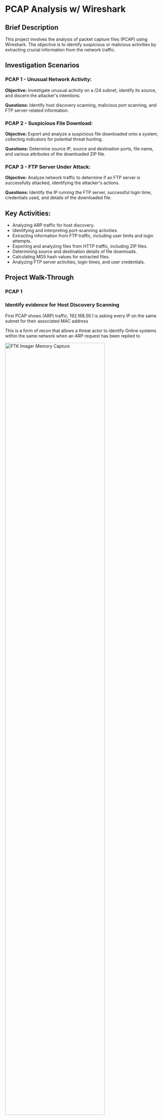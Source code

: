 <H1> PCAP Analysis w/ Wireshark</H1>

<h2>Brief Description</h2>
This project involves the analysis of  packet capture files (PCAP) using Wireshark. The objective is to identify suspicious or malicious activities by extracting crucial information from the network traffic.</p>

<h2>Investigation Scenarios</h2>
 <h3>PCAP 1 - Unusual Network Activity:</h3>
    <p><strong>Objective:</strong> Investigate unusual activity on a /24 subnet, identify its source, and discern the attacker's intentions.</p>
    <p><strong>Questions:</strong> Identify host discovery scanning, malicious port scanning, and FTP server-related information.</p>
    <h3>PCAP 2 - Suspicious File Download:</h3>
    <p><strong>Objective:</strong> Export and analyze a suspicious file downloaded onto a system, collecting indicators for potential threat hunting.</p>
    <p><strong>Questions:</strong> Determine source IP, source and destination ports, file name, and various attributes of the downloaded ZIP file.</p>
    <h3>PCAP 3 - FTP Server Under Attack:</h3>
    <p><strong>Objective:</strong> Analyze network traffic to determine if an FTP server is successfully attacked, identifying the attacker's actions.</p>
    <p><strong>Questions:</strong> Identify the IP running the FTP server, successful login time, credentials used, and details of the downloaded file.</p>
    <h2>Key Activities:</h2>
    <ul>
        <li>Analyzing ARP traffic for host discovery.</li>
        <li>Identifying and interpreting port-scanning activities.</li>
        <li>Extracting information from FTP traffic, including user limits and login attempts.</li>
        <li>Exporting and analyzing files from HTTP traffic, including ZIP files.</li>
        <li>Determining source and destination details of file downloads.</li>
        <li>Calculating MD5 hash values for extracted files.</li>
        <li>Analyzing FTP server activities, login times, and user credentials.</li>
    </ul>
    
<h2>Project Walk-Through</h2>

<h3> <Strong> PCAP 1</Strong></h3>

<h3> Identify evidence for Host Discovery Scanning</h3>
<p> First PCAP shows (ARP) traffic, 192.168.56.1 is asking every IP on the same subnet for their associated MAC address</p>
<p> This is a form of recon that allows a threat actor to identify Online systems within the same network when an ARP request has been replied to </p>
<img src="https://imgur.com/z3KrDPD.png" height="80%" width="80%" alt="FTK Imager Memory Capture">
<P> We can see a threat actor port scanning a target system hence this information may be used for a connection attempt.</P>
<p> Statistics > Conversations </p>
<img src="https://imgur.com/eOkVdav.png" height="80%" width="80%" alt="FTK Imager Memory Capture">

<h3> FTP Traffic </h3>
<p> Filtering FTP traffic, we can identify active session capacity</p>
<img src="https://imgur.com/8RXM6qA.png" height="80%" width="80%" alt="FTK Imager Memory Capture">
<p> Brute Forcing Credentials, Right Click Packet > Follow > TCP Stream</p>
<p> We can see that the user has failed to login </p>
<img src="https://imgur.com/h4C3y5V.png" height="80%" width="80%" alt="FTK Imager Memory Capture">

<h3> Filter HTTP Traffic & 404 Error</h3>
<p> Retrieve web server 192.168.56.111 HTML file used to generate 404 webpage that 192.168.56.1 will see. </p>
<p> File > Export Objects > HTTP > Save to Desktop > Open to see web server properties </p>
<img src="https://imgur.com/bkOV4Tf.png" height="80%" width="80%" alt="FTK Imager Memory Capture">
<img src="https://imgur.com/0WuZB19.png" height="80%" width="80%" alt="FTK Imager Memory Capture">
<img src="https://imgur.com/k9XIXnu.png" height="80%" width="80%" alt="FTK Imager Memory Capture">

<h3> PCAP 2 </h3>
<h3> Identify the IP address that downloaded the .zip file</h3>
<p> Most likely protocol to be HTTP, Filter to HTTP traffic, File > Export Objects > HTTP</p>
<p> If the file does not show up, Filter to different protocols such as SMB, SFTP, etc then repeat. </p>
<img src="https://imgur.com/kFBox3F.png" height="80%" width="80%" alt="FTK Imager Memory Capture">
<img src="https://imgur.com/A2Peaz5.png" height="80%" width="80%" alt="FTK Imager Memory Capture">
<p> Result: cr4ckx0r.zip file found </p>
<p> To view entire conversation better, right-click packet > Follow > TCP Stream</p>
<img src="https://imgur.com/FmC4XuP.png" height="80%" width="80%" alt="FTK Imager Memory Capture">
<p> <Strong> Red Section</Strong> GET request from client 192.168.56.1 </p>
<p> <Strong> Blue Section </Strong> OK with 200 response from server 192.168.56.111 </p>

<h3> Calculate MD5 Hash value of zip file and its contents</h3>
<img src="https://imgur.com/jEbJyxM.png" height="80%" width="80%" alt="FTK Imager Memory Capture">
<img src="https://imgur.com/iWYWzi9.png" height="80%" width="80%" alt="FTK Imager Memory Capture">

<H3> PCAP 3 </H3>
<H3> Analyze FTP server activities</H3>
<p> Filter to FTP and retrieve information on response code 220 </p>
<p> <code> ftp.response.code == 230 </code></p>
<img src="https://imgur.com/s7GRk18.png" height="80%" width="80%" alt="FTK Imager Memory Capture">
Right Click > Follow > TCP Stream
<img src="https://imgur.com/ydzEMRn.png" height="80%" width="80%" alt="FTK Imager Memory Capture">
<p> Credentials used to log into FTP server and timestamp </p>
<img src="https://imgur.com/P3WlwFq.png" height="80%" width="80%" alt="FTK Imager Memory Capture">
<p> Scroll down to see files threat actor retrieved </p>
<img src="https://imgur.com/aja4vlZ.png" height="80%" width="80%" alt="FTK Imager Memory Capture">
<p> RETR password.backup</p>









